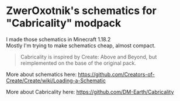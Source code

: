 # ZwerOxotnik's schematics for "Cabricality" modpack

I made those schematics in Minecraft 1.18.2\
Mostly I'm trying to make schematics cheap, almost compact.

> Cabricality is inspired by Create: Above and Beyond, but reimplemented on the base of the original pack.

More about schematics here: https://github.com/Creators-of-Create/Create/wiki/Loading-a-Schematic

More about Cabricality here: https://github.com/DM-Earth/Cabricality
